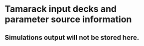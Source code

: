# Tamarack input decks and parameter source information
## Simulations output will not be stored here.